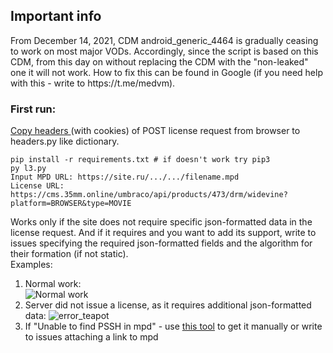 <h2>Important info</h2>
From December 14, 2021, CDM android_generic_4464 is gradually ceasing to work on most major VODs. Accordingly, since the script is based on this CDM, from this day on without replacing the CDM with the "non-leaked" one it will not work. How to fix this can be found in Google (if you need help with this - write to https://t.me/medvm).

<h3>First run: </h3>

[Copy headers ](https://user-images.githubusercontent.com/43696206/145660715-472e4c65-86de-453f-86fc-5bb14028f448.png)(with cookies) of POST license request from browser to headers.py like dictionary.</br>

```
pip install -r requirements.txt # if doesn't work try pip3
py l3.py
Input MPD URL: https://site.ru/.../.../filename.mpd
License URL: https://cms.35mm.online/umbraco/api/products/473/drm/widevine?platform=BROWSER&type=MOVIE
```

Works only if the site does not require specific json-formatted data in the license request. 
And if it requires and you want to add its support, write to issues specifying the required json-formatted fields and the algorithm for their formation (if not static).
</br> Examples:</br>
1.  Normal work: </br>
   ![Normal work](https://user-images.githubusercontent.com/43696206/145641480-bf3a07a6-2d6e-4dee-9398-b4ecdf8bf273.png) </br>
2. Server did not issue a license, as it requires additional json-formatted data: 
  ![error_teapot](https://user-images.githubusercontent.com/43696206/145643061-8e44b226-a3c2-4c44-8c62-6db84e582d9e.png)</br>
3. If "Unable to find PSSH in mpd" - use [this tool](https://tools.axinom.com/generators/PsshBox) to get it manually or write to issues attaching a link to mpd</br>